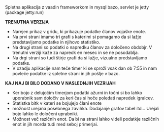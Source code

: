 Spletna aplikacija z vaadin frameworkom in mysql bazo, servlet je jetty (package jetty:run)


**TRENUTNA VERZIJA**
- Narejen prikaz v gridu, ki prikazuje podatke članov  vojaške enote. 
- Na prvi strani imamo tri grafi s katerimi si pomagamo da si lažje predstavljamo podatke in njihovo statistiko.
- Na drugi strani so podatki o napredku članov za določeno obdobjr. V trenutni verziji kaže za napredk en mesec in se ne posodablja. 
- Na drgi strani so tudi štirje grafi da si lažje, vizualno predstavljamo podatke.
- V ozadju aplikacije nam teče timer ki se sproži vsak dan ob 7:55 in nam povleče podatke iz spletne strani in jih pošlje v bazo. 

**KAJ NAJ BI BILO DODANO V NASLEDNJIH VEZRIJAH**
- Ker bojo z delujočim timerjom podatki ažurni in točni si bo lahko uporabnik sam določiv za keri čas si  hoče poledati napredek igralcev.
- Statistka bitk v kateri se bojujejo člani enote
- možnost urejana posebnega zavihka. Dodajanje grafov tabel itd...  Urejali bojo lahko le določeni uprabniki. 
- Možnost več razlčnih enot. Da bi na strani lahko videli podatkje različnih enot in jih morda tudi med seboj primerjai.
